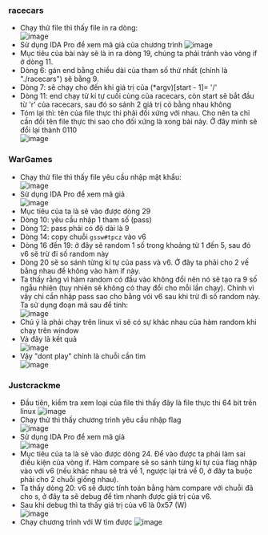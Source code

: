 ### racecars
- Chạy thử file thì thấy file in ra dòng:       
![image](https://user-images.githubusercontent.com/62021009/121220259-a7340100-c8ae-11eb-85cd-83a30d382163.png)
- Sử dụng IDA Pro để xem mã giả của chương trình
![image](https://user-images.githubusercontent.com/62021009/121220552-e2cecb00-c8ae-11eb-8c40-6b4d240291eb.png)    
- Mục tiêu của bài này sẽ là in ra dòng 19, chúng ta phải tránh vào vòng if ở dòng 11.
- Dòng 6: gán end bằng chiều dài của tham số thứ nhất (chính là "./racecars") sẽ bằng 9.
- Dòng 7: sẽ chạy cho đến khi giá trị của (*argv)[start - 1]= '/'
- Dòng 11: end chạy từ kí tự cuối cùng của racecars, còn start sẽ bắt đầu từ 'r' của racecars, sau đó so sánh 2 giá trị có bằng nhau không
- Tóm lại thì: tên của file thực thi phải đối xứng với nhau. Cho nên ta chỉ cần đổi tên file thực thi sao cho đối xứng là xong bài này. Ở đây mình sẽ đổi lại thành 0110     
![image](https://user-images.githubusercontent.com/62021009/121221749-1100da80-c8b0-11eb-9b21-adb379170844.png)      
### WarGames
- Chạy thử file thì thấy file yêu cầu nhập mật khẩu:    
![image](https://user-images.githubusercontent.com/62021009/121231883-2596a000-c8bb-11eb-8a0b-0c02bdf5ca05.png)    
- Sử dụng IDA Pro để xem mã giả    
![image](https://user-images.githubusercontent.com/62021009/121232032-570f6b80-c8bb-11eb-9bd4-37deec4c35b5.png)   
- Mục tiêu của ta là sẽ vào được dòng 29
- Dòng 10: yêu cầu nhập 1 tham số (pass)
- Dòng 12: pass phải có độ dài là 9
- Dòng 14: copy chuỗi `gssw#tpcz` vào v6
- Dòng 16 đến 19: ở đây sẽ random 1 số trong khoảng từ 1 đến 5, sau đó v6 sẽ trừ đi số random này
- Dòng 20 sẽ so sánh từng kí tự của pass và v6. Ở đây ta phải cho 2 vế bằng nhau để không vào hàm if này.
- Ta thấy rằng vì hàm random có đầu vào không đổi nên nó sẽ tạo ra 9 số ngẫu nhiên (tuy nhiên sẽ không có thay đổi cho mỗi lần chạy). Chính vì vậy chỉ cần nhập pass sao cho bằng vói v6 sau khi trừ đi số random này. Ta sử dụng đoạn mã sau để tính:      
![image](https://user-images.githubusercontent.com/62021009/121232942-4d3a3800-c8bc-11eb-824c-a98af76a9f6f.png)
- Chú ý là phải chạy trên linux vì sẽ có sự khác nhau của hàm random khi chạy trên window
- Và đây là kết quả      
![image](https://user-images.githubusercontent.com/62021009/121233067-6fcc5100-c8bc-11eb-9640-3a5ddbfdadff.png)    
- Vậy "dont play" chính là chuỗi cần tìm     
![image](https://user-images.githubusercontent.com/62021009/121233156-883c6b80-c8bc-11eb-836c-8695ed3902fc.png)    
### Justcrackme
- Đầu tiên, kiểm tra xem loại của file thì thấy đây là file thực thi 64 bit trên linux
![image](https://user-images.githubusercontent.com/62021009/121402321-f13ae680-c983-11eb-9120-bbb689077b42.png)
- Chạy thử thì thấy chương trình yêu cầu nhập flag    
![image](https://user-images.githubusercontent.com/62021009/121402433-16c7f000-c984-11eb-9bc1-202213a1ee4d.png)
- Sử dụng IDA Pro để xem mã giả    
![image](https://user-images.githubusercontent.com/62021009/121402516-2f380a80-c984-11eb-9fcf-5c1c19109054.png)
- Mục tiêu của ta là sẽ vào được dòng 24. Để vào được ta phải làm sai điều kiện của vòng if. Hàm compare sẽ so sánh từng kí tự của flag nhập vào với v6 (nếu khác nhau sẽ trả về 1, ngược lại trả về 0, ở đây ta buộc  phải cho 2 chuỗi giống nhau).
- Ta thấy dòng 20: v6 sẽ được tính toán bằng hàm compare với chuỗi đã cho s, ở đây ta sẽ debug để tìm nhanh được giá trị của v6.
- Sau khi debug thì ta thấy giá trị của v6 là 0x57 (W)    
![image](https://user-images.githubusercontent.com/62021009/121403272-ef255780-c984-11eb-91d2-533551218c60.png)
- Chạy chương trình với W tìm được
![image](https://user-images.githubusercontent.com/62021009/121403670-5511df00-c985-11eb-88f6-b4b332a45e6d.png)
